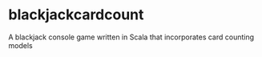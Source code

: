 blackjackcardcount
==================

A blackjack console game written in Scala that incorporates card counting models
